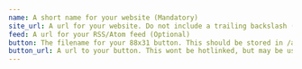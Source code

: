```yaml
---
name: A short name for your website (Mandatory)
site_url: A url for your website. Do not include a trailing backslash (Mandatory)
feed: A url for your RSS/Atom feed (Optional)
button: The filename for your 88x31 button. This should be stored in /assets/img/site_buttons/member (Optional)
button_url: A url to your button. This wont be hotlinked, but may be used for batch updates of local copies (Optional)
---
```

